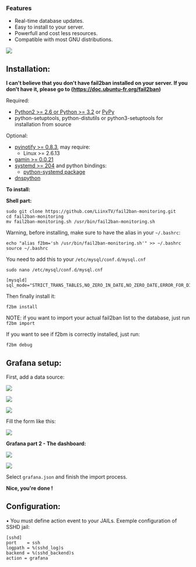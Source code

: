 
### Features

- Real-time database updates.
- Easy to install to your server.
- Powerfull and cost less resources.
- Compatible with most GNU distributions.

![](https://www.alouit-multimedia.com/wp-content/uploads/2012/12/fail2ban-logo.jpg)

Installation:
-------------

**I can't believe that you don't have fail2ban installed on your server. If you don't have it, please go to (https://doc.ubuntu-fr.org/fail2ban)**

Required:
- [Python2 >= 2.6 or Python >= 3.2](https://www.python.org) or [PyPy](https://pypy.org)
- python-setuptools, python-distutils or python3-setuptools for installation from source

Optional:
- [pyinotify >= 0.8.3](https://github.com/seb-m/pyinotify), may require:
  * Linux >= 2.6.13
- [gamin >= 0.0.21](http://www.gnome.org/~veillard/gamin)
- [systemd >= 204](http://www.freedesktop.org/wiki/Software/systemd) and python bindings:
  * [python-systemd package](https://www.freedesktop.org/software/systemd/python-systemd/index.html)
- [dnspython](http://www.dnspython.org/)

**To install:**

**Shell part:**

    sudo git clone https://github.com/LiinxTV/fail2ban-monitoring.git
    cd fail2ban-monitoring
    mv fail2ban-monitoring.sh /usr/bin/fail2ban-monitoring.sh

Warning, before installing, make sure to have the alias in your `~/.bashrc`:

    echo "alias f2bm='sh /usr/bin/fail2ban-monitoring.sh'" >> ~/.bashrc
    source ~/.bashrc

You need to add this to your `/etc/mysql/conf.d/mysql.cnf`

    sudo nano /etc/mysql/conf.d/mysql.cnf
    
    [mysqld]
    sql_mode="STRICT_TRANS_TABLES,NO_ZERO_IN_DATE,NO_ZERO_DATE,ERROR_FOR_DIVISION_BY_ZERO,NO_ENGINE_SUBSTITUTION"

Then finally install it:

    f2bm install
    
NOTE: if you want to import your actual fail2ban list to the database, just run `f2bm import`

If you want to see if f2bm is correctly installed, just run:

    f2bm debug

Grafana setup:
-------------

First, add a data source:

![](https://i.ibb.co/TkQ70m2/1.png)

![](https://i.ibb.co/fQ5SM2v/2.png)

![](https://i.ibb.co/znZw7x6/3.png)

Fill the form like this:

![](https://i.ibb.co/1Rrkwmf/4.png)

**Grafana part 2 - The dashboard:**

![](https://i.ibb.co/dpFNfsJ/5.png)

![](https://i.ibb.co/9sVqQFL/6.png)

Select `grafana.json` and finish the import process.

**Nice, you're done !**

Configuration:
--------------
• You must define action event to your JAILs. Exemple configuration of SSHD jail:

    [sshd]
    port    = ssh
    logpath = %(sshd_log)s
    backend = %(sshd_backend)s
    action = grafana
